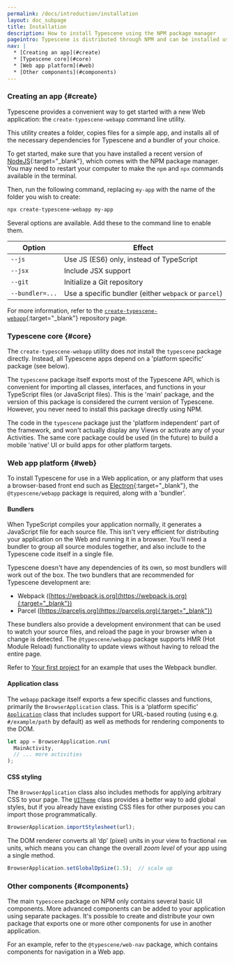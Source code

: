 ```yaml
---
permalink: /docs/introduction/installation
layout: doc_subpage
title: Installation
description: How to install Typescene using the NPM package manager
pageintro: Typescene is distributed through NPM and can be installed using a single package.
nav: |
  * [Creating an app](#create)
  * [Typescene core](#core)
  * [Web app platform](#web)
  * [Other components](#components)
---
```


### Creating an app {#create}

Typescene provides a convenient way to get started with a new Web application: the `create-typescene-webapp` command line utility.

This utility creates a folder, copies files for a simple app, and installs all of the necessary dependencies for Typescene and a bundler of your choice.

To get started, make sure that you have installed a recent version of [NodeJS](https://nodejs.org){:target="_blank"}, which comes with the NPM package manager. You may need to restart your computer to make the `npm` and `npx` commands available in the terminal.

Then, run the following command, replacing `my-app` with the name of the folder you wish to create:

```bash
npx create-typescene-webapp my-app
```

Several options are available. Add these to the command line to enable them.

| Option          | Effect                                      |
| --------------- | ------------------------------------------- |
| `--js`          | Use JS (ES6) only, instead of TypeScript |
| `--jsx`         | Include JSX support |
| `--git`         | Initialize a Git repository |
| `--bundler=...` | Use a specific bundler (either `webpack` or `parcel`) |

For more information, refer to the [`create-typescene-webapp`](https://github.com/typescene/create-typescene-webapp){:target="_blank"} repository page.

### Typescene core {#core}

The `create-typescene-webapp` utility does _not_ install the `typescene` package directly. Instead, all Typescene apps depend on a 'platform specific' package (see below).

The `typescene` package itself exports most of the Typescene API, which is convenient for importing all classes, interfaces, and functions in your TypeScript files (or JavaScript files). This is the 'main' package, and the version of this package is considered the current version of Typescene. However, you never need to install this package directly using NPM.

The code in the `typescene` package just the 'platform independent' part of the framework, and won't actually display any Views or activate any of your Activities. The same core package could be used (in the future) to build a mobile 'native' UI or build apps for other platform targets.

### Web app platform {#web}

To install Typescene for use in a Web application, or any platform that uses a browser-based front end such as [Electron](https://electronjs.org){:target="_blank"}, the `@typescene/webapp` package is required, along with a 'bundler'.

#### Bundlers

When TypeScript compiles your application normally, it generates a JavaScript file for each source file. This isn't very efficient for distributing your application on the Web and running it in a browser. You'll need a bundler to group all source modules together, and also include to the Typescene code itself in a single file.

Typescene doesn't have any dependencies of its own, so most bundlers will work out of the box. The two bundlers that are recommended for Typescene development are:

* Webpack ([https://webpack.js.org](https://webpack.js.org){:target="_blank"})
* Parcel ([https://parceljs.org](https://parceljs.org){:target="_blank"})

These bundlers also provide a development environment that can be used to watch your source files, and reload the page in your browser when a change is detected. The `@typescene/webapp` package supports HMR (Hot Module Reload) functionality to update views without having to reload the entire page.

Refer to [Your first project](/docs/guides/first) for an example that uses the Webpack bundler.

#### Application class

The `webapp` package itself exports a few specific classes and functions, primarily the `BrowserApplication` class. This is a ‘platform specific’ [`Application`](/docs/ref/Application) class that includes support for URL-based routing (using e.g. `#/example/path` by default) as well as methods for rendering components to the DOM.

```typescript
let app = BrowserApplication.run(
  MainActivity,
  // ... more activities
);
```

#### CSS styling

The `BrowserApplication` class also includes methods for applying arbitrary CSS to your page. The [`UITheme`](/docs/ref/UITheme) class provides a better way to add global styles, but if you already have existing CSS files for other purposes you can import those programmatically.

```typescript
BrowserApplication.importStylesheet(url);
```

The DOM renderer converts all ‘dp’ (pixel) units in your view to fractional `rem` units, which means you can change the overall *zoom level* of your app using a single method.

```typescript
BrowserApplication.setGlobalDpSize(1.5);  // scale up
```

### Other components {#components}

The main `typescene` package on NPM only contains several basic UI components. More advanced components can be added to your application using separate packages. It's possible to create and distribute your own package that exports one or more other components for use in another application.

For an example, refer to the `@typescene/web-nav` package, which contains components for navigation in a Web app.
